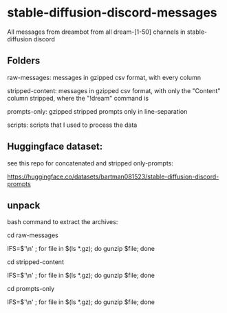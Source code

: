 # stable-diffusion-discord-messages

All messages from dreambot from all dream-[1-50] channels in stable-diffusion discord

## Folders
raw-messages: messages in gzipped csv format, with every column 

stripped-content: messages in gzipped csv format, with only the "Content" column stripped, where the "!dream" command is

prompts-only: gzipped stripped prompts only in line-separation

scripts: scripts that I used to process the data

## Huggingface dataset:
see this repo for concatenated and stripped only-prompts:

https://huggingface.co/datasets/bartman081523/stable-diffusion-discord-prompts

## unpack

bash command to extract the archives:

cd raw-messages

IFS=$'\n' ; for file in $(ls *.gz); do gunzip $file; done

cd stripped-content

IFS=$'\n' ; for file in $(ls *.gz); do gunzip $file; done

cd prompts-only

IFS=$'\n' ; for file in $(ls *.gz); do gunzip $file; done
